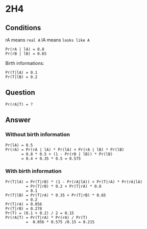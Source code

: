 # 2H4

## Conditions

rA means `real A`
lA means `looks like A`

    Pr(rA | lA) = 0.8
    Pr(rB | lB) = 0.65

Birth informations:

    Pr(T|lA) = 0.1
    Pr(T|lB) = 0.2

## Question

    Pr(rA|T) = ?

## Answer

### Without birth information

    Pr(lA) = 0.5
    Pr(rA) = Pr(rA | lA) * Pr(lA) + Pr(rA | lB) * Pr(lB)
           = 0.8 * 0.5 + (1 - Pr(rB | lB)) * Pr(lB)
           = 0.4 + 0.35 * 0.5 = 0.575

### With birth information

    Pr(T|lA) = Pr(T|rB) * (1 - Pr(rA|lA)) + Pr(T|rA) * Pr(rA|lA)
             = Pr(T|rB) * 0.2 + Pr(T|rA) * 0.8
             = 0.1
    Pr(T|lB) = Pr(T|rA) * 0.35 + Pr(T|rB) * 0.65
             = 0.2
    Pr(T|rA) = 0.056
    Pr(T|rB) = 0.278
    Pr(T) = (0.1 + 0.2) / 2 = 0.15
    Pr(rA|T) = Pr(T|rA) * Pr(rA) / Pr(T)
             =  0.056 * 0.575 /0.15 = 0.215